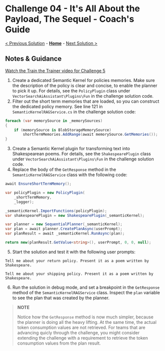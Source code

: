 # Challenge 04 - It's All About the Payload, The Sequel - Coach's Guide

[< Previous Solution](./Solution-03.md) - **[Home](./README.md)** - [Next Solution >](./Solution-05.md)

## Notes & Guidance

[Watch the Train the Trainer video for Challenge 5](https://aka.ms/vsaia.hack.ttt.06)

1. Create a dedicated Semantic Kernel for policies memories. Make sure the description of the policy is clear and concise, to enable the planner to pick it up. For details, see the `PolicyPlugin` class under `VectorSearchAiAssistant\Plugins\Fun` in the challenge solution code.
2. Filter out the short term memories that are loaded, so you can construct the dedicated policy memory. See line 121 in `SemanticKernelRAGService.cs` in the challenge solution code:

```csharp
foreach (var memorySource in _memorySources)
{
    if (memorySource is BlobStorageMemorySource)
        shortTermMemories.AddRange(await memorySource.GetMemories());
}
```

3. Create a Semantic Kernel plugin for transforming text into Shakespearean poems. For details, see the `ShakespearePlugin` class under `VectorSearchAiAssistant\Plugins\Fun` in the challenge solution code.
4. Replace the body of the `GetResponse` method in the `SemanticKernelRAGService` class with the following code:

```csharp
await EnsureShortTermMemory();

var policyPlugin = new PolicyPlugin(
    _shortTermMemory,
    _logger);

_semanticKernel.ImportFunctions(policyPlugin);
var shakespearePlugin = new ShakespearePlugin(_semanticKernel);

var planner = new SequentialPlanner(_semanticKernel);
var plan = await planner.CreatePlanAsync(userPrompt);
var planResult = await _semanticKernel.RunAsync(plan);

return new(planResult.GetValue<string>(), userPrompt, 0, 0, null);
```
5. Start the solution and test it with the following user prompts:

```text
Tell me about your return policy. Present it as a poem written by Shakespeare.
```

```text
Tell me about your shipping policy. Present it as a poem written by Shakespeare.
```

6. Run the solution in debug mode, and set a breakpoint in the `GetResponse` method of the `SemanticKernelRAGService` class. Inspect the `plan` variable to see the plan that was created by the planner.

>**NOTE**
>
> Notice how the `GetResponse` method is now much simpler, because the planner is doing all the heavy lifting. At the same time, the actual token consumption values are not retrieved. For teams that are advancing quicly through the challenge, you might consider extending the challenge with a requirement to retrieve the token consumption values from the plan result.
